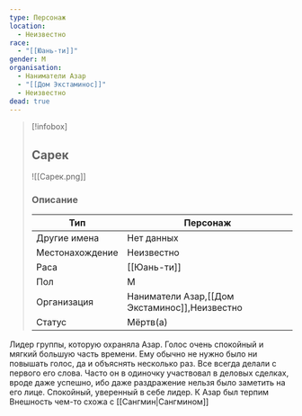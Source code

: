 ```yaml
---
type: Персонаж
location:
  - Неизвестно
race:
  - "[[Юань-ти]]"
gender: М
organisation:
  - Наниматели Азар
  - "[[Дом Экстаминос]]"
  - Неизвестно
dead: true
---
```


> [!infobox]
> 
> ## Сарек
> 
> ![[Сарек.png]]
> 
> ### Описание
> 
> | Тип | Персонаж |
> | --- | --- |
> | Другие имена| Нет данных |
> | Местонахождение | Неизвестно |
> | Раса | [[Юань-ти]] |
> | Пол | М |
> | Организация | Наниматели Азар,[[Дом Экстаминос]],Неизвестно |
> | Статус | Мёртв(а) |

Лидер группы, которую охраняла Азар. Голос очень спокойный и мягкий большую часть времени. Ему обычно не нужно было ни повышать голос, да и объяснять несколько раз. Все всегда делали с первого его слова. Часто он в одиночку участвовал в деловых сделках, вроде даже успешно, ибо даже раздражение нельзя было заметить на его лице. Спокойный, уверенный в себе лидер. К Азар был терпим
Внешность чем-то схожа с [[Сангмин|Сангмином]]